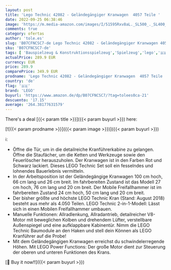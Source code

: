 ```yaml
---
layout: post
title: 'Lego Technic 42082 - Geländegängiger Kranwagen  4057 Teile '
date: 2022-09-25 06:38:46
image: 'https://m.media-amazon.com/images/I/51595Rxv8aL._SL500_._SL400_.jpg'
comments: true
category: ofertas
author: 'tole.es'
slug: 'B07CFNCSC7-de Lego Technic 42082 - Geländegängiger Kranwagen 4057 Teile'
sku: 'B07CFNCSC7-de'
tags: [ 'Bauspielzeug & Konstruktionsspielzeug','Spielzeug','lego','🇩🇪', ]
actualPrice: 289.9 EUR
currency: EUR
price: 289.9
comparePrice: 349.9 EUR
prodname: 'Lego Technic 42082 - Geländegängiger Kranwagen  4057 Teile '
country: 'de'
flag: '🇩🇪'
brand: 'LEGO'
buyurl: 'https://www.amazon.de/dp/B07CFNCSC7/?tag=tolees0ca-21'
descuento: '17.15'
average: '264.38177631579'
---
```


There's a deal [{{< param title >}}]({{< param buyurl >}})  here:

[![{{< param prodname >}}]({{< param image >}})]({{< param buyurl >}})

ℹ️:

- Öffne die Tür, um in die detailreiche Kranführerkabine zu gelangen. Öffne die Staufächer, um die Ketten und Werkzeuge sowie den Feuerlöscher herauszuholen. Der Kranwagen ist in den Farben Rot und Schwarz lackiert. Dieses LEGO Technic Set soll ein fesselndes und lohnendes Bauerlebnis vermitteln.
- In der Arbeitsposition ist der Geländegängige Kranwagen 100 cm hoch, 66 cm lang und 26 cm breit. Im fahrbereiten Zustand ist das Modell 27 cm hoch, 76 cm lang und 20 cm breit. Der Mobile Freifallhammer ist im fahrbereiten Zustand 24 cm hoch, 50 cm lang und 20 cm breit.
- Der bisher größte und höchste LEGO Technic Kran (Stand: August 2018) besteht aus mehr als 4.050 Teilen. LEGO Technic 2-in-1-Modell: Lässt sich in einen Mobilen Freifallhammer umbauen.
- Manuelle Funktionen: Allradlenkung, Allradantrieb, detailreicher V8-Motor mit beweglichen Kolben und drehendem Lüfter, verstellbare Außenspiegel und eine aufklappbare Kabinentür. Nimm die LEGO Technic Baumodule an den Haken und stell dein Können als LEGO Kranführer auf die Probe!
- Mit dem Geländegängigen Kranwagen erreichst du schwindelerregende Höhen. Mit LEGO Power Functions: Der große Motor dient zur Steuerung der oberen und unteren Funktionen des Krans.

[🛒 Buy it now!!]({{< param buyurl >}})
